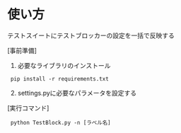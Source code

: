 # 使い方
テストスイートにテストブロッカーの設定を一括で反映する

[事前準備]

1. 必要なライブラリのインストール

``` pip install -r requirements.txt```

2. settings.pyに必要なパラメータを設定する

[実行コマンド]
```
 python TestBlock.py -n [ラベル名]
```
